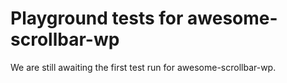 # Playground tests for awesome-scrollbar-wp
We are still awaiting the first test run for awesome-scrollbar-wp.
